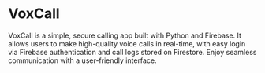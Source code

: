 # VoxCall
VoxCall is a simple, secure calling app built with Python and Firebase. It allows users to make high-quality voice calls in real-time, with easy login via Firebase authentication and call logs stored on Firestore. Enjoy seamless communication with a user-friendly interface.

